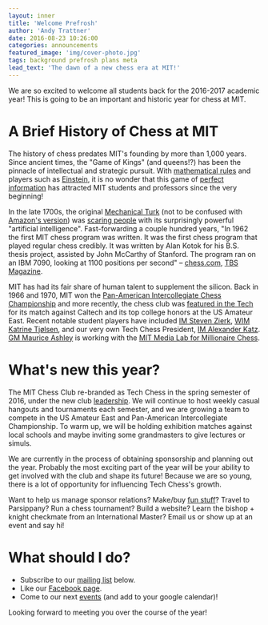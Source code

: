 ```yaml
---
layout: inner
title: 'Welcome Prefrosh'
author: 'Andy Trattner'
date: 2016-08-23 10:26:00
categories: announcements
featured_image: 'img/cover-photo.jpg'
tags: background prefrosh plans meta
lead_text: 'The dawn of a new chess era at MIT!'
---
```


We are so excited to welcome all students back for the 2016-2017 academic year! This is going to be an important and historic year for chess at MIT.

# A Brief History of Chess at MIT
The history of chess predates MIT's founding by more than 1,000 years. Since ancient times, the "Game of Kings" (and queens!?) has been the pinnacle of intellectual and strategic pursuit. With [mathematical rules](http://www.math.harvard.edu/~elkies/knight.pdf) and players such as [Einstein](http://www.chessgames.com/player/albert_einstein.html), it is no wonder that this game of [perfect information](http://mathworld.wolfram.com/Chess.html) has attracted MIT students and professors since the very beginning!

In the late 1700s, the original [Mechanical Turk](https://en.wikipedia.org/wiki/The_Turk) (not to be confused with [Amazon's version](https://en.wikipedia.org/wiki/Amazon_Mechanical_Turk)) was [scaring people](http://www.slate.com/blogs/atlas_obscura/2015/08/20/the_turk_an_supposed_chess_playing_robot_was_a_hoax_that_started_an_early.html) with its surprisingly powerful "artificial intelligence". Fast-forwarding a couple hundred years, "In 1962 the first MIT chess program was written. It was the first chess program that played regular chess credibly. It was written by Alan Kotok for his B.S. thesis project, assisted by John McCarthy of Stanford. The program ran on an IBM 7090, looking at 1100 positions per second" &ndash; [chess.com](https://www.chess.com/article/view/computers-and-chess---a-history), [TBS Magazine](http://www.thebestschools.org/magazine/brief-history-of-computer-chess/).

MIT has had its fair share of human talent to supplement the silicon. Back in 1966 and 1970, MIT won the [Pan-American Intercollegiate Chess Championship](https://en.wikipedia.org/wiki/Pan_American_Intercollegiate_Team_Chess_Championship) and more recently, the chess club was [featured in the Tech](http://tech.mit.edu/V123/N10/Chess_clup_fea_.10f.html) for its match against Caltech and its top college honors at the US Amateur East. Recent notable student players have included [IM Steven Zierk](https://en.wikipedia.org/wiki/Steven_Zierk), [WIM Katrine Tj&#248;lsen](https://no.wikipedia.org/wiki/Katrine_Tj%C3%B8lsen), and our very own Tech Chess President, [IM Alexander Katz](https://ratings.fide.com/card.phtml?event=2039796). [GM Maurice Ashley](https://www.media.mit.edu/people/mashley) is working with the [MIT Media Lab for Millionaire Chess](http://directorsfellows.media.mit.edu/projects/deep-view-algorithm-enhances-chess-commentary/).

# What's new this year?
The MIT Chess Club re-branded as Tech Chess in the spring semester of 2016, under the new club [leadership](/officers). We will continue to host weekly casual hangouts and tournaments each semester, and we are growing a team to compete in the US Amateur East and Pan-American Intercollegiate Championship. To warm up, we will be holding exhibition matches against local schools and maybe inviting some grandmasters to give lectures or simuls.

We are currently in the process of obtaining sponsorship and planning out the year. Probably the most exciting part of the year will be your ability to get involved with the club and shape its future! Because we are so young, there is a lot of opportunity for influencing Tech Chess's growth.

Want to help us manage sponsor relations? Make/buy [fun stuff](http://coolmaterial.com/cool-list/12-bad-ass-chess-sets/)? Travel to Parsippany? Run a chess tournament? Build a website? Learn the bishop + knight checkmate from an International Master? Email us or show up at an event and say hi!

# What should I do?
- Subscribe to our [mailing list](https://mailman.mit.edu:444/mailman/listinfo/tech-chess-announce) below.
- Like our [Facebook page](https://www.facebook.com/mitchessclub).
- Come to our next [events](/events) (and add to your google calendar)!

Looking forward to meeting you over the course of the year!
